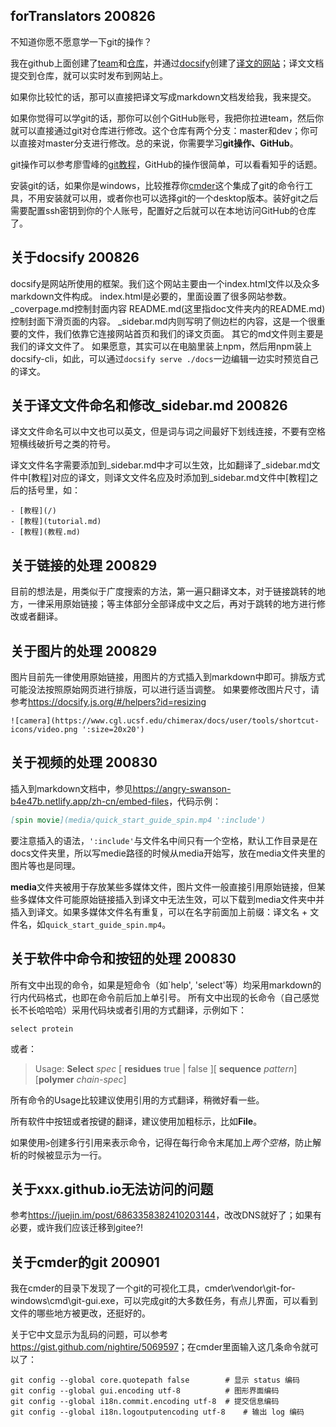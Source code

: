 ## forTranslators 200826

不知道你愿不愿意学一下git的操作？

我在github上面创建了[team](https://github.com/BioTranslators)和[仓库](https://github.com/BioTranslators/Chinese-translation-of-ChimeraX-user-guide)，并通过[docsify](https://docsify.js.org/#/)创建了[译文的网站](https://biotranslators.github.io/Chinese-translation-of-ChimeraX-user-guide/#/)；译文文档提交到仓库，就可以实时发布到网站上。

如果你比较忙的话，那可以直接把译文写成markdown文档发给我，我来提交。

如果你觉得可以学git的话，那你可以创个GitHub账号，我把你拉进team，然后你就可以直接通过git对仓库进行修改。这个仓库有两个分支：master和dev；你可以直接对master分支进行修改。总的来说，你需要学习**git操作、GitHub**。

git操作可以参考廖雪峰的[git教程](https://www.liaoxuefeng.com/wiki/896043488029600)，GitHub的操作很简单，可以看看知乎的话题。

安装git的话，如果你是windows，比较推荐你[cmder](https://cmder.net/)这个集成了git的命令行工具，不用安装就可以用，或者你也可以选择git的一个desktop版本。装好git之后需要配置ssh密钥到你的个人账号，配置好之后就可以在本地访问GitHub的仓库了。


## 关于docsify 200826
docsify是网站所使用的框架。我们这个网站主要由一个index.html文件以及众多markdown文件构成。
index.html是必要的，里面设置了很多网站参数。
_coverpage.md控制封面内容
README.md(这里指doc文件夹内的README.md)控制封面下滑页面的内容。
_sidebar.md内则写明了侧边栏的内容，这是一个很重要的文件，我们依靠它连接网站首页和我们的译文页面。
其它的md文件则主要是我们的译文文件了。
如果愿意，其实可以在电脑里装上npm，然后用npm装上docsify-cli，如此，可以通过`docsify serve ./docs`一边编辑一边实时预览自己的译文。


## 关于译文文件命名和修改_sidebar.md 200826
译文文件命名可以中文也可以英文，但是词与词之间最好下划线连接，不要有空格短横线破折号之类的符号。

译文文件名字需要添加到_sidebar.md中才可以生效，比如翻译了_sidebar.md文件中[教程]对应的译文，则译文文件名应及时添加到_sidebar.md文件中[教程]之后的括号里，如：

```
- [教程](/)
- [教程](tutorial.md)
- [教程](教程.md)
```

## 关于链接的处理 200829

目前的想法是，用类似于广度搜索的方法，第一遍只翻译文本，对于链接跳转的地方，一律采用原始链接；等主体部分全部译成中文之后，再对于跳转的地方进行修改或者翻译。


## 关于图片的处理 200829

图片目前先一律使用原始链接，用图片的方式插入到markdown中即可。排版方式可能没法按照原始网页进行排版，可以进行适当调整。
如果要修改图片尺寸，请参考<https://docsify.js.org/#/helpers?id=resizing>

```
![camera](https://www.cgl.ucsf.edu/chimerax/docs/user/tools/shortcut-icons/video.png ':size=20x20')
```


## 关于视频的处理 200830
插入到markdown文档中，参见<https://angry-swanson-b4e47b.netlify.app/zh-cn/embed-files>，代码示例：
```markdown
[spin movie](media/quick_start_guide_spin.mp4 ':include')
```
要注意插入的语法，`':include'`与文件名中间只有一个空格，默认工作目录是在docs文件夹里，所以写medie路径的时候从media开始写，放在media文件夹里的图片等也是同理。


**media**文件夹被用于存放某些多媒体文件，图片文件一般直接引用原始链接，但某些多媒体文件可能原始链接插入到译文中无法生效，可以下载到media文件夹中并插入到译文。如果多媒体文件名有重复，可以在名字前面加上前缀：译文名 + 文件名，如`quick_start_guide_spin.mp4`。


## 关于软件中命令和按钮的处理 200830

所有文中出现的命令，如果是短命令（如`help', 'select'等）均采用markdown的行内代码格式，也即在命令前后加上单引号。
所有文中出现的长命令（自己感觉长不长哈哈哈）采用代码块或者引用的方式翻译，示例如下：

```ChimeraX
select protein
```

或者：

> Usage: **Select** *spec* [ **residues** true | false ][ **sequence** *pattern*][**polymer** *chain-spec*]

所有命令的Usage比较建议使用引用的方式翻译，稍微好看一些。

所有软件中按钮或者按键的翻译，建议使用加粗标示，比如**File**。

如果使用`>`创建多行引用来表示命令，记得在每行命令末尾加上*两个空格*，防止解析的时候被显示为一行。


## 关于xxx.github.io无法访问的问题

参考<https://juejin.im/post/6863358382410203144>，改改DNS就好了；如果有必要，或许我们应该迁移到gitee?!


## 关于cmder的git 200901

我在cmder的目录下发现了一个git的可视化工具，cmder\vendor\git-for-windows\cmd\git-gui.exe，可以完成git的大多数任务，有点儿界面，可以看到文件的哪些地方被更改，还挺好的。

关于它中文显示为乱码的问题，可以参考<https://gist.github.com/nightire/5069597>；在cmder里面输入这几条命令就可以了：
```cmder
git config --global core.quotepath false  		# 显示 status 编码
git config --global gui.encoding utf-8			# 图形界面编码
git config --global i18n.commit.encoding utf-8	# 提交信息编码
git config --global i18n.logoutputencoding utf-8	# 输出 log 编码
```

